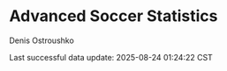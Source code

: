 # Advanced Soccer Statistics
Denis Ostroushko

<!-- gfm -->

Last successful data update: 2025-08-24 01:24:22 CST
